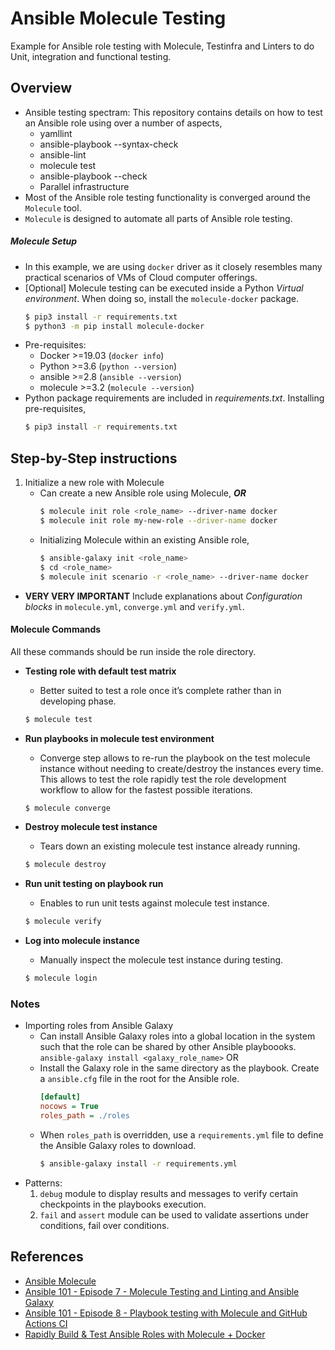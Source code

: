 # Ansible Molecule Testing
Example for Ansible role testing with Molecule, Testinfra and Linters to do Unit, integration and functional testing.

## Overview
- Ansible testing spectram: This repository contains details on how to test an Ansible role using over a number of aspects,
    - yamllint
    - ansible-playbook --syntax-check
    - ansible-lint
    - molecule test
    - ansible-playbook --check
    - Parallel infrastructure
- Most of the Ansible role testing functionality is converged around the `Molecule` tool.
- `Molecule` is designed to automate all parts of Ansible role testing.


##### Molecule Setup
- In this example, we are using `docker` driver as it closely resembles many practical scenarios of VMs of Cloud computer offerings.
- [Optional] Molecule testing can be executed inside a Python *Virtual environment*. When doing so, install the `molecule-docker` package.
    ```bash
    $ pip3 install -r requirements.txt 
    $ python3 -m pip install molecule-docker
    ```
- Pre-requisites:
    - Docker >=19.03 (`docker info`)
    - Python >=3.6 (`python --version`)
    - ansible >=2.8 (`ansible --version`)
    - molecule >=3.2 (`molecule --version`)
- Python package requirements are included in _requirements.txt_. Installing pre-requisites,
    ```bash
    $ pip3 install -r requirements.txt 
    ```

## Step-by-Step instructions
1. Initialize a new role with Molecule
    - Can create a new Ansible role using Molecule, _**OR**_
        ```bash
        $ molecule init role <role_name> --driver-name docker
        $ molecule init role my-new-role --driver-name docker
        ```
    - Initializing Molecule within an existing Ansible role,
        ```bash
        $ ansible-galaxy init <role_name>
        $ cd <role_name>
        $ molecule init scenario -r <role_name> --driver-name docker
        ```
- **VERY VERY IMPORTANT** Include explanations about _Configuration blocks_ in `molecule.yml`, `converge.yml` and `verify.yml`.

#### Molecule Commands
All these commands should be run inside the role directory.
- **Testing role with default test matrix**
    - Better suited to test a role once it’s complete rather than in developing phase.
    ```bash
    $ molecule test
    ```
- **Run playbooks in molecule test environment**
    - Converge step allows to re-run the playbook on the test molecule instance without needing to create/destroy the instances every time. This allows to test the role rapidly test the role development workflow to allow for the fastest possible iterations.
    ```bash
    $ molecule converge
    ```
- **Destroy molecule test instance**
    - Tears down an existing molecule test instance already running.
    ```bash
    $ molecule destroy
    ```
- **Run unit testing on playbook run**
    - Enables to run unit tests against molecule test instance.
    ```bash
    $ molecule verify
    ```

- **Log into molecule instance**
    - Manually inspect the molecule test instance during testing.
    ```bash
    $ molecule login
    ```

### Notes
- Importing roles from Ansible Galaxy
    - Can install Ansible Galaxy roles into a global location in the system such that the role can be shared by other Ansible playboooks.
        `ansible-galaxy install <galaxy_role_name>` OR
    - Install the Galaxy role in the same directory as the playbook. Create a `ansible.cfg` file in the root for the Ansible role.
        ```ini
        [default]
        nocows = True
        roles_path = ./roles
        ```
    - When `roles_path` is overridden, use a `requirements.yml` file to define the Ansible Galaxy roles to download.
        ```bash
        $ ansible-galaxy install -r requirements.yml
        ```
- Patterns:
    1. `debug` module to display results and messages to verify certain checkpoints in the playbooks execution.
    2. `fail` and `assert` module can be used to validate assertions under conditions, fail over conditions.

## References
- [Ansible Molecule](https://molecule.readthedocs.io/en/latest/)
- [Ansible 101 - Episode 7 - Molecule Testing and Linting and Ansible Galaxy](https://youtu.be/FaXVZ60o8L8)
- [Ansible 101 - Episode 8 - Playbook testing with Molecule and GitHub Actions CI](https://youtu.be/CYghlf-6Opc)
- [Rapidly Build & Test Ansible Roles with Molecule + Docker](https://www.toptechskills.com/ansible-tutorials-courses/rapidly-build-test-ansible-roles-molecule-docker/)
